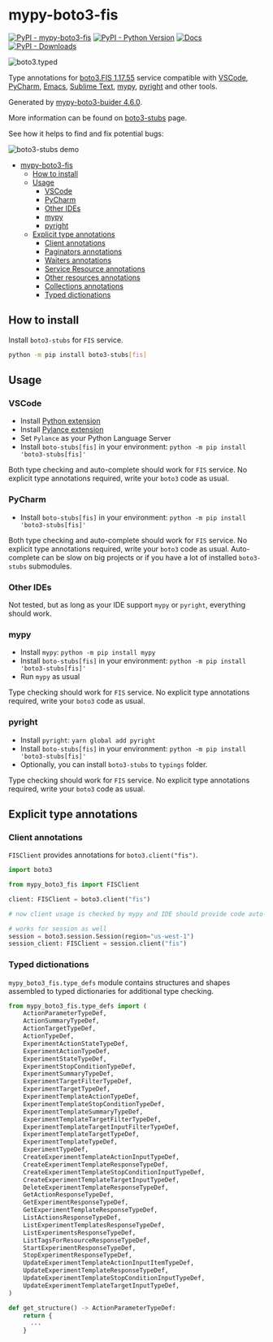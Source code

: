 # mypy-boto3-fis

[![PyPI - mypy-boto3-fis](https://img.shields.io/pypi/v/mypy-boto3-fis.svg?color=blue)](https://pypi.org/project/mypy-boto3-fis)
[![PyPI - Python Version](https://img.shields.io/pypi/pyversions/mypy-boto3-fis.svg?color=blue)](https://pypi.org/project/mypy-boto3-fis)
[![Docs](https://img.shields.io/readthedocs/mypy-boto3-builder.svg?color=blue)](https://mypy-boto3-builder.readthedocs.io/)
[![PyPI - Downloads](https://img.shields.io/pypi/dw/mypy-boto3-fis?color=blue)](https://pypistats.org/packages/mypy-boto3-fis)

![boto3.typed](https://github.com/vemel/mypy_boto3_builder/raw/master/logo.png)

Type annotations for
[boto3.FIS 1.17.55](https://boto3.amazonaws.com/v1/documentation/api/1.17.55/reference/services/fis.html#FIS) service
compatible with
[VSCode](https://code.visualstudio.com/),
[PyCharm](https://www.jetbrains.com/pycharm/),
[Emacs](https://www.gnu.org/software/emacs/),
[Sublime Text](https://www.sublimetext.com/),
[mypy](https://github.com/python/mypy),
[pyright](https://github.com/microsoft/pyright)
and other tools.

Generated by [mypy-boto3-buider 4.6.0](https://github.com/vemel/mypy_boto3_builder).

More information can be found on [boto3-stubs](https://pypi.org/project/boto3-stubs/) page.

See how it helps to find and fix potential bugs:

![boto3-stubs demo](https://github.com/vemel/mypy_boto3_builder/raw/master/demo.gif)

- [mypy-boto3-fis](#mypy-boto3-fis)
  - [How to install](#how-to-install)
  - [Usage](#usage)
    - [VSCode](#vscode)
    - [PyCharm](#pycharm)
    - [Other IDEs](#other-ides)
    - [mypy](#mypy)
    - [pyright](#pyright)
  - [Explicit type annotations](#explicit-type-annotations)
    - [Client annotations](#client-annotations)
    - [Paginators annotations](#paginators-annotations)
    - [Waiters annotations](#waiters-annotations)
    - [Service Resource annotations](#service-resource-annotations)
    - [Other resources annotations](#other-resources-annotations)
    - [Collections annotations](#collections-annotations)
    - [Typed dictionations](#typed-dictionations)

## How to install

Install `boto3-stubs` for `FIS` service.

```bash
python -m pip install boto3-stubs[fis]
```

## Usage

### VSCode

- Install [Python extension](https://marketplace.visualstudio.com/items?itemName=ms-python.python)
- Install [Pylance extension](https://marketplace.visualstudio.com/items?itemName=ms-python.vscode-pylance)
- Set `Pylance` as your Python Language Server
- Install `boto-stubs[fis]` in your environment: `python -m pip install 'boto3-stubs[fis]'`

Both type checking and auto-complete should work for `FIS` service.
No explicit type annotations required, write your `boto3` code as usual.

### PyCharm

- Install `boto-stubs[fis]` in your environment: `python -m pip install 'boto3-stubs[fis]'`

Both type checking and auto-complete should work for `FIS` service.
No explicit type annotations required, write your `boto3` code as usual.
Auto-complete can be slow on big projects or if you have a lot of installed `boto3-stubs` submodules.

### Other IDEs

Not tested, but as long as your IDE support `mypy` or `pyright`, everything should work.

### mypy

- Install `mypy`: `python -m pip install mypy`
- Install `boto-stubs[fis]` in your environment: `python -m pip install 'boto3-stubs[fis]'`
- Run `mypy` as usual

Type checking should work for `FIS` service.
No explicit type annotations required, write your `boto3` code as usual.

### pyright

- Install `pyright`: `yarn global add pyright`
- Install `boto-stubs[fis]` in your environment: `python -m pip install 'boto3-stubs[fis]'`
- Optionally, you can install `boto3-stubs` to `typings` folder.

Type checking should work for `FIS` service.
No explicit type annotations required, write your `boto3` code as usual.

## Explicit type annotations

### Client annotations

`FISClient` provides annotations for `boto3.client("fis")`.

```python
import boto3

from mypy_boto3_fis import FISClient

client: FISClient = boto3.client("fis")

# now client usage is checked by mypy and IDE should provide code auto-complete

# works for session as well
session = boto3.session.Session(region="us-west-1")
session_client: FISClient = session.client("fis")
```








### Typed dictionations

`mypy_boto3_fis.type_defs` module contains structures and shapes assembled
to typed dictionaries for additional type checking.

```python
from mypy_boto3_fis.type_defs import (
    ActionParameterTypeDef,
    ActionSummaryTypeDef,
    ActionTargetTypeDef,
    ActionTypeDef,
    ExperimentActionStateTypeDef,
    ExperimentActionTypeDef,
    ExperimentStateTypeDef,
    ExperimentStopConditionTypeDef,
    ExperimentSummaryTypeDef,
    ExperimentTargetFilterTypeDef,
    ExperimentTargetTypeDef,
    ExperimentTemplateActionTypeDef,
    ExperimentTemplateStopConditionTypeDef,
    ExperimentTemplateSummaryTypeDef,
    ExperimentTemplateTargetFilterTypeDef,
    ExperimentTemplateTargetInputFilterTypeDef,
    ExperimentTemplateTargetTypeDef,
    ExperimentTemplateTypeDef,
    ExperimentTypeDef,
    CreateExperimentTemplateActionInputTypeDef,
    CreateExperimentTemplateResponseTypeDef,
    CreateExperimentTemplateStopConditionInputTypeDef,
    CreateExperimentTemplateTargetInputTypeDef,
    DeleteExperimentTemplateResponseTypeDef,
    GetActionResponseTypeDef,
    GetExperimentResponseTypeDef,
    GetExperimentTemplateResponseTypeDef,
    ListActionsResponseTypeDef,
    ListExperimentTemplatesResponseTypeDef,
    ListExperimentsResponseTypeDef,
    ListTagsForResourceResponseTypeDef,
    StartExperimentResponseTypeDef,
    StopExperimentResponseTypeDef,
    UpdateExperimentTemplateActionInputItemTypeDef,
    UpdateExperimentTemplateResponseTypeDef,
    UpdateExperimentTemplateStopConditionInputTypeDef,
    UpdateExperimentTemplateTargetInputTypeDef,
)

def get_structure() -> ActionParameterTypeDef:
    return {
      ...
    }
```
